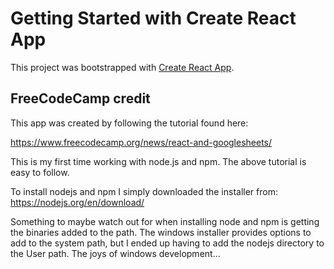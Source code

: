 # Getting Started with Create React App

This project was bootstrapped with [Create React App](https://github.com/facebook/create-react-app).

## FreeCodeCamp credit

This app was created by following the tutorial found here:

https://www.freecodecamp.org/news/react-and-googlesheets/

This is my first time working with node.js and npm. The above tutorial is easy to follow.

To install nodejs and npm I simply downloaded the installer from:
https://nodejs.org/en/download/

Something to maybe watch out for when installing node and npm is getting the binaries added to the path.
The windows installer provides options to add to the system path, but I ended up having to add the nodejs
directory to the User path. The joys of windows development...
